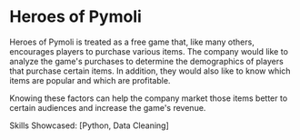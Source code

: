 # Heroes of Pymoli

Heroes of Pymoli is treated as a free game that, like many others, encourages players to purchase various items. The company would like to analyze the game's purchases to determine the demographics of players that purchase certain items. In addition, they would also like to know which items are popular and which are profitable. 

Knowing these factors can help the company market those items better to certain audiences and increase the game's revenue.

Skills Showcased: [Python, Data Cleaning]